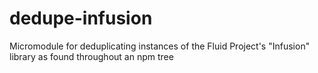 # dedupe-infusion
Micromodule for deduplicating instances of the Fluid Project's "Infusion" library as found throughout an npm tree
